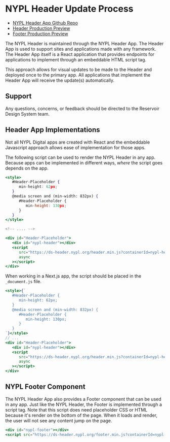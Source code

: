 # NYPL Header Update Process

- [NYPL Header App Github Repo](https://github.com/NYPL/nypl-header-app)
- [Header Production Preview](https://ds-header.nypl.org/header)
- [Footer Production Preview](https://ds-header.nypl.org/footer)

The NYPL Header is maintained through the NYPL Header App. The Header App is used
to support sites and applications made with any framework. The Header App itself
is a React application that provides endpoints for applications to implement
through an embeddable HTML script tag.

This approach allows for visual updates to be made to the Header and deployed
once to the primary app. All applications that implement the Header App will
receive the update(s) automatically.

## Support

Any questions, concerns, or feedback should be directed to the Reservoir Design
System team.

## Header App Implementations

Not all NYPL Digital apps are created with React and the embeddable Javascript
approach allows ease of implementation for those apps.

The following script can be used to render the NYPL Header in any app. Because
apps can be implemented in different ways, _where_ the script goes depends on
the app.

```jsx
<style>
   #Header-Placeholder {
      min-height: 62px;
   }
   @media screen and (min-width: 832px) {
      #Header-Placeholder {
         min-height: 130px;
      }
   }
</style>

<!-- .... -->

<div id="Header-Placeholder">
   <div id="nypl-header"></div>
   <script
      src="https://ds-header.nypl.org/header.min.js?containerId=nypl-header"
      async
   ></script>
</div>
```

When working in a Next.js app, the script should be placed in the `_document.js` file.

```jsx
<style>{`
   #Header-Placeholder {
      min-height: 62px;
   }
   @media screen and (min-width: 832px) {
      #Header-Placeholder {
         min-height: 130px;
      }
   }
`}</style>
// ...
<div id="Header-Placeholder">
   <div id="nypl-header"></div>
   <script
      src="https://ds-header.nypl.org/header.min.js?containerId=nypl-header"
      async
   ></script>
</div>
```

## NYPL Footer Component

The NYPL Header App also provides a Footer component that can be used in any app.
Just like the NYPL Header, the Footer is implemented through a script tag. Note
that this script does need placeholder CSS or HTML because it's render on the
bottom of the page. When it loads and render, the user will not see any content
jump on the page.

```jsx
<div id="nypl-footer"></div>
<script src="https://ds-header.nypl.org/footer.min.js?containerId=nypl-footer" async></script>
```

